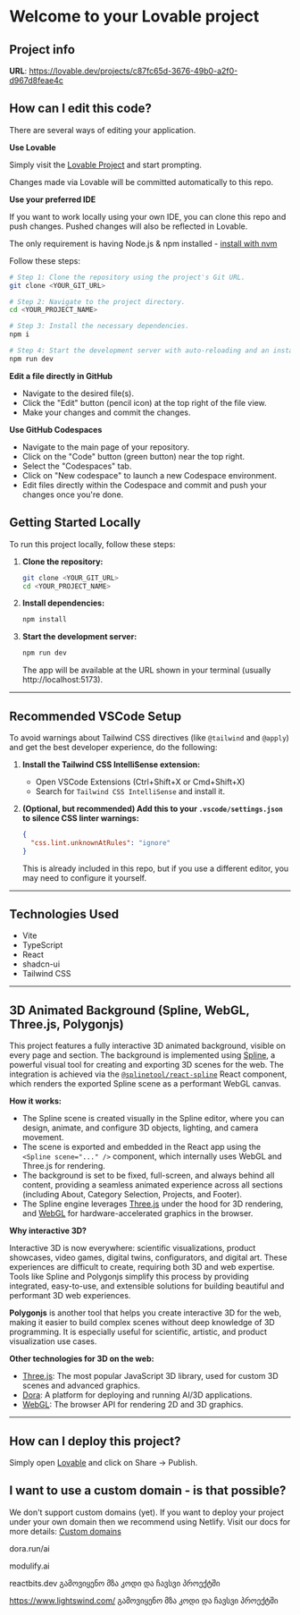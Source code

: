 # Welcome to your Lovable project

## Project info

**URL**: https://lovable.dev/projects/c87fc65d-3676-49b0-a2f0-d967d8feae4c

## How can I edit this code?

There are several ways of editing your application.

**Use Lovable**

Simply visit the [Lovable Project](https://lovable.dev/projects/c87fc65d-3676-49b0-a2f0-d967d8feae4c) and start prompting.

Changes made via Lovable will be committed automatically to this repo.

**Use your preferred IDE**

If you want to work locally using your own IDE, you can clone this repo and push changes. Pushed changes will also be reflected in Lovable.

The only requirement is having Node.js & npm installed - [install with nvm](https://github.com/nvm-sh/nvm#installing-and-updating)

Follow these steps:

```sh
# Step 1: Clone the repository using the project's Git URL.
git clone <YOUR_GIT_URL>

# Step 2: Navigate to the project directory.
cd <YOUR_PROJECT_NAME>

# Step 3: Install the necessary dependencies.
npm i

# Step 4: Start the development server with auto-reloading and an instant preview.
npm run dev
```

**Edit a file directly in GitHub**

- Navigate to the desired file(s).
- Click the "Edit" button (pencil icon) at the top right of the file view.
- Make your changes and commit the changes.

**Use GitHub Codespaces**

- Navigate to the main page of your repository.
- Click on the "Code" button (green button) near the top right.
- Select the "Codespaces" tab.
- Click on "New codespace" to launch a new Codespace environment.
- Edit files directly within the Codespace and commit and push your changes once you're done.

## Getting Started Locally

To run this project locally, follow these steps:

1. **Clone the repository:**
   ```sh
   git clone <YOUR_GIT_URL>
   cd <YOUR_PROJECT_NAME>
   ```
2. **Install dependencies:**
   ```sh
   npm install
   ```
3. **Start the development server:**
   ```sh
   npm run dev
   ```
   The app will be available at the URL shown in your terminal (usually http://localhost:5173).

---

## Recommended VSCode Setup

To avoid warnings about Tailwind CSS directives (like `@tailwind` and `@apply`) and get the best developer experience, do the following:

1. **Install the Tailwind CSS IntelliSense extension:**
   - Open VSCode Extensions (Ctrl+Shift+X or Cmd+Shift+X)
   - Search for `Tailwind CSS IntelliSense` and install it.

2. **(Optional, but recommended) Add this to your `.vscode/settings.json` to silence CSS linter warnings:**
   ```json
   {
     "css.lint.unknownAtRules": "ignore"
   }
   ```
   This is already included in this repo, but if you use a different editor, you may need to configure it yourself.

---

## Technologies Used

- Vite
- TypeScript
- React
- shadcn-ui
- Tailwind CSS

---

## 3D Animated Background (Spline, WebGL, Three.js, Polygonjs)

This project features a fully interactive 3D animated background, visible on every page and section. The background is implemented using [Spline](https://spline.design), a powerful visual tool for creating and exporting 3D scenes for the web. The integration is achieved via the [`@splinetool/react-spline`](https://www.npmjs.com/package/@splinetool/react-spline) React component, which renders the exported Spline scene as a performant WebGL canvas.

**How it works:**

- The Spline scene is created visually in the Spline editor, where you can design, animate, and configure 3D objects, lighting, and camera movement.
- The scene is exported and embedded in the React app using the `<Spline scene="..." />` component, which internally uses WebGL and Three.js for rendering.
- The background is set to be fixed, full-screen, and always behind all content, providing a seamless animated experience across all sections (including About, Category Selection, Projects, and Footer).
- The Spline engine leverages [Three.js](https://threejs.org/) under the hood for 3D rendering, and [WebGL](https://developer.mozilla.org/en-US/docs/Web/API/WebGL_API) for hardware-accelerated graphics in the browser.

**Why interactive 3D?**

Interactive 3D is now everywhere: scientific visualizations, product showcases, video games, digital twins, configurators, and digital art. These experiences are difficult to create, requiring both 3D and web expertise. Tools like Spline and Polygonjs simplify this process by providing integrated, easy-to-use, and extensible solutions for building beautiful and performant 3D web experiences.

**Polygonjs** is another tool that helps you create interactive 3D for the web, making it easier to build complex scenes without deep knowledge of 3D programming. It is especially useful for scientific, artistic, and product visualization use cases.

**Other technologies for 3D on the web:**
- [Three.js](https://threejs.org/): The most popular JavaScript 3D library, used for custom 3D scenes and advanced graphics.
- [Dora](https://dora.run/): A platform for deploying and running AI/3D applications.
- [WebGL](https://developer.mozilla.org/en-US/docs/Web/API/WebGL_API): The browser API for rendering 2D and 3D graphics.

---

## How can I deploy this project?

Simply open [Lovable](https://lovable.dev/projects/c87fc65d-3676-49b0-a2f0-d967d8feae4c) and click on Share -> Publish.

## I want to use a custom domain - is that possible?

We don't support custom domains (yet). If you want to deploy your project under your own domain then we recommend using Netlify. Visit our docs for more details: [Custom domains](https://docs.lovable.dev/tips-tricks/custom-domain/)


dora.run/ai 

modulify.ai

reactbits.dev  გამოვიყენო მზა კოდი და ჩავსვი პროექტში

https://www.lightswind.com/  გამოვიყენო მზა კოდი და ჩავსვი პროექტში
